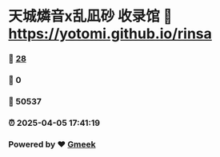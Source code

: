 # 天城燐音x乱凪砂 收录馆 :link: https://yotomi.github.io/rinsa 
### :page_facing_up: [28](https://yotomi.github.io/rinsa/tag.html) 
### :speech_balloon: 0 
### :hibiscus: 50537 
### :alarm_clock: 2025-04-05 17:41:19 
### Powered by :heart: [Gmeek](https://github.com/Meekdai/Gmeek)
